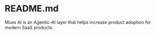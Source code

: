 # README.md
Mues AI is an Agentic-AI layer that helps increase product adoption for modern SaaS products.
